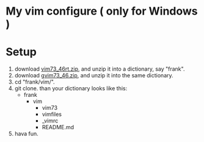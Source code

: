 My vim configure ( only for Windows )
======

Setup
======
1. download [vim73_46rt.zip](http://ftp.vim.org/pub/vim/pc/vim73_46rt.zip), and unzip it into a dictionary, say "frank".
2. download [gvim73_46.zip](http://ftp.vim.org/pub/vim/pc/gvim73_46.zip), and unzip it into the same dictionary.
3. cd "frank/vim/".
4. git clone.
than your dictionary looks like this:
    + frank
        + vim
            + vim73
            + vimfiles
            + _vimrc
            + README.md
5. hava fun. 
